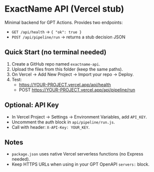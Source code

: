 # ExactName API (Vercel stub)

Minimal backend for GPT Actions. Provides two endpoints:

- `GET /api/health` → `{ "ok": true }`
- `POST /api/pipeline/run` → returns a stub decision JSON

## Quick Start (no terminal needed)
1. Create a GitHub repo named `exactname-api`.
2. Upload the files from this folder (keep the same paths).
3. On Vercel → Add New Project → Import your repo → Deploy.
4. Test:
   - https://YOUR-PROJECT.vercel.app/api/health
   - POST https://YOUR-PROJECT.vercel.app/api/pipeline/run

## Optional: API Key
- In Vercel Project → Settings → Environment Variables, add `API_KEY`.
- Uncomment the auth block in `api/pipeline/run.js`.
- Call with header: `X-API-Key: YOUR_KEY`.

## Notes
- `package.json` uses native Vercel serverless functions (no Express needed).
- Keep HTTPS URLs when using in your GPT OpenAPI `servers:` block.
